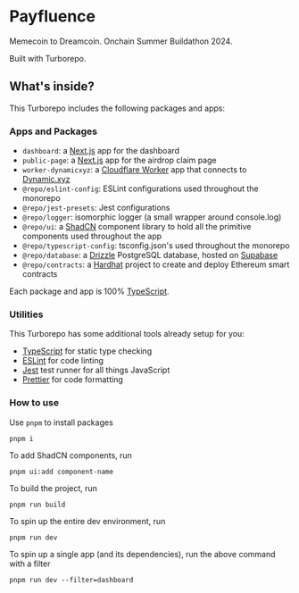 # Payfluence

Memecoin to Dreamcoin. Onchain Summer Buildathon 2024.

Built with Turborepo.

## What's inside?

This Turborepo includes the following packages and apps:

### Apps and Packages

- `dashboard`: a [Next.js](https://nextjs.org/) app for the dashboard
- `public-page`: a [Next.js](https://nextjs.org/) app for the airdrop claim page
- `worker-dynamicxyz`: a [Cloudflare Worker](https://cloudflare.com/) app that connects to [Dynamic.xyz](https://dynamic.xyz/)
- `@repo/eslint-config`: ESLint configurations used throughout the monorepo
- `@repo/jest-presets`: Jest configurations
- `@repo/logger`: isomorphic logger (a small wrapper around console.log)
- `@repo/ui`: a [ShadCN](https://ui.shadcn.com/) component library to hold all the primitive components used throughout the app
- `@repo/typescript-config`: tsconfig.json's used throughout the monorepo
- `@repo/database`: a [Drizzle](https://orm.drizzle.team/) PostgreSQL database, hosted on [Supabase](https://supabase.com/)
- `@repo/contracts`: a [Hardhat](https://hardhat.org/) project to create and deploy Ethereum smart contracts

Each package and app is 100% [TypeScript](https://www.typescriptlang.org/).

### Utilities

This Turborepo has some additional tools already setup for you:

- [TypeScript](https://www.typescriptlang.org/) for static type checking
- [ESLint](https://eslint.org/) for code linting
- [Jest](https://jestjs.io) test runner for all things JavaScript
- [Prettier](https://prettier.io) for code formatting

### How to use

Use `pnpm` to install packages
```
pnpm i
```

To add ShadCN components, run
```
pnpm ui:add component-name
```

To build the project, run
```
pnpm run build
```

To spin up the entire dev environment, run
```
pnpm run dev
```

To spin up a single app (and its dependencies), run the above command with a filter
```
pnpm run dev --filter=dashboard
```